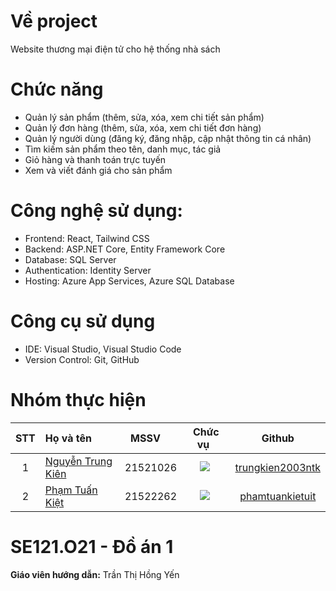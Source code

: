 # Về project
Website thương mại điện tử cho hệ thống nhà sách

# Chức năng
- Quản lý sản phẩm (thêm, sửa, xóa, xem chi tiết sản phẩm)
- Quản lý đơn hàng (thêm, sửa, xóa, xem chi tiết đơn hàng)
- Quản lý người dùng (đăng ký, đăng nhập, cập nhật thông tin cá nhân)
- Tìm kiếm sản phẩm theo tên, danh mục, tác giả
- Giỏ hàng và thanh toán trực tuyến
- Xem và viết đánh giá cho sản phẩm

# Công nghệ sử dụng:
- Frontend: React, Tailwind CSS
- Backend: ASP.NET Core, Entity Framework Core
- Database: SQL Server
- Authentication: Identity Server
- Hosting: Azure App Services, Azure SQL Database

# Công cụ sử dụng
- IDE: Visual Studio, Visual Studio Code
- Version Control: Git, GitHub

# Nhóm thực hiện
|STT|Họ và tên     |MSSV    |Chức vụ  |Github|
|:-:|:------------------|:---------:|:--------:|:-----------:|
| 1	|[Nguyễn Trung Kiên](mailto:21521026@gm.uit.edu.vn)	| 21521026	| ![](https://img.shields.io/badge/-Leader-gold) |[trungkien2003ntk](https://github.com/trungkien2003ntk)|
| 2	|[Phạm Tuấn Kiệt](mailto:kietphamkb2@gmail.com)	| 21522262	| ![](https://img.shields.io/badge/-Member-blue) |[phamtuankietuit](https://github.com/phamtuankietuit)|

# SE121.O21 - Đồ án 1
**Giáo viên hướng dẫn:** Trần Thị Hồng Yến
